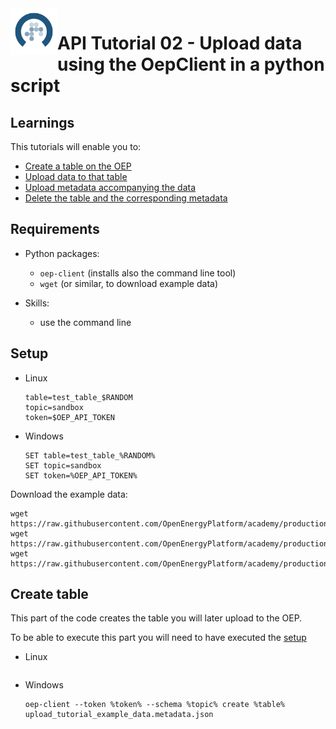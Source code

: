 <img src="https://raw.githubusercontent.com/OpenEnergyPlatform/academy/develop/docs/data/img/OEP_logo_2_no_text.svg" alt="OpenEnergy Platform" height="75" width="75" align="left"/>

# API Tutorial 02 - Upload data using the OepClient in a python script

## Learnings

This tutorials will enable you to:

- [Create a table on the OEP](#create-table)
- [Upload data to that table](#upload-data)
- [Upload metadata accompanying the data](#upload-metadata)
- [Delete the table and the corresponding metadata](#delete-table)

## Requirements

- Python packages:

  - `oep-client` (installs also the command line tool)
  - `wget` (or similar, to download example data)

- Skills:
  - use the command line

## Setup

- Linux

  ```shell
  table=test_table_$RANDOM
  topic=sandbox
  token=$OEP_API_TOKEN
  ```

- Windows

  ```shell
  SET table=test_table_%RANDOM%
  SET topic=sandbox
  SET token=%OEP_API_TOKEN%
  ```

Download the example data:

```shell
wget https://raw.githubusercontent.com/OpenEnergyPlatform/academy/production/docs/data/tutorial_example_table.data.csv
wget https://raw.githubusercontent.com/OpenEnergyPlatform/academy/production/docs/data/tutorial_example_table.data.json
wget https://raw.githubusercontent.com/OpenEnergyPlatform/academy/production/docs/data/tutorial_example_table.metadata.json
```

## Create table

This part of the code creates the table you will later upload to the OEP.

To be able to execute this part you will need to have executed the [setup](#setup)

- Linux

  ```shell

  ```

- Windows

  ```shell
  oep-client --token %token% --schema %topic% create %table% upload_tutorial_example_data.metadata.json
  ```
